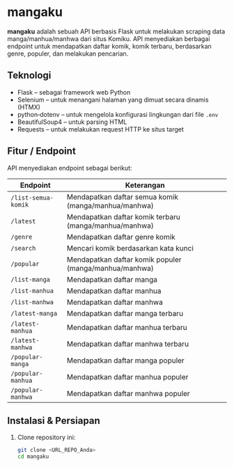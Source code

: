 # mangaku

**mangaku** adalah sebuah API berbasis Flask untuk melakukan scraping data manga/manhua/manhwa dari situs Komiku. API menyediakan berbagai endpoint untuk mendapatkan daftar komik, komik terbaru, berdasarkan genre, populer, dan melakukan pencarian.

## Teknologi  
- Flask – sebagai framework web Python  
- Selenium – untuk menangani halaman yang dimuat secara dinamis (HTMX)  
- python‑dotenv – untuk mengelola konfigurasi lingkungan dari file `.env`  
- BeautifulSoup4 – untuk parsing HTML  
- Requests – untuk melakukan request HTTP ke situs target  

## Fitur / Endpoint  
API menyediakan endpoint sebagai berikut:

| Endpoint                      | Keterangan                                            |
|------------------------------|--------------------------------------------------------|
| `/list-semua-komik`          | Mendapatkan daftar semua komik (manga/manhua/manhwa)  |
| `/latest`                    | Mendapatkan daftar komik terbaru (manga/manhua/manhwa)|
| `/genre`                     | Mendapatkan daftar genre komik                        |
| `/search`                    | Mencari komik berdasarkan kata kunci                   |
| `/popular`                   | Mendapatkan daftar komik populer (manga/manhua/manhwa)|
| `/list-manga`                | Mendapatkan daftar manga                              |
| `/list-manhua`               | Mendapatkan daftar manhua                             |
| `/list-manhwa`               | Mendapatkan daftar manhwa                             |
| `/latest-manga`              | Mendapatkan daftar manga terbaru                      |
| `/latest-manhua`             | Mendapatkan daftar manhua terbaru                     |
| `/latest-manhwa`             | Mendapatkan daftar manhwa terbaru                     |
| `/popular-manga`             | Mendapatkan daftar manga populer                      |
| `/popular-manhua`            | Mendapatkan daftar manhua populer                     |
| `/popular-manhwa`            | Mendapatkan daftar manhwa populer                     |

## Instalasi & Persiapan  
1. Clone repository ini:  
   ```bash
   git clone <URL_REPO_Anda>
   cd mangaku
